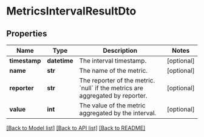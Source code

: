 # MetricsIntervalResultDto

## Properties
Name | Type | Description | Notes
------------ | ------------- | ------------- | -------------
**timestamp** | **datetime** | The interval timestamp. | [optional] 
**name** | **str** | The name of the metric. | [optional] 
**reporter** | **str** | The reporter of the metric. &#x60;null&#x60; if the metrics are aggregated by reporter. | [optional] 
**value** | **int** | The value of the metric aggregated by the interval. | [optional] 

[[Back to Model list]](../README.md#documentation-for-models) [[Back to API list]](../README.md#documentation-for-api-endpoints) [[Back to README]](../README.md)


